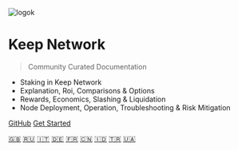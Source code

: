 <!-- _coverpage.md -->
<!--[a ver](assets/images/keepdocgraf.jpg)>
<!-- [logo](https://miro.medium.com/max/1400/1*a1rZEF1awSz0wsKdL9SuGw.jpeg)-->
![logok](https://user-images.githubusercontent.com/68087535/91909888-67d3e680-ec84-11ea-8e43-203fced81216.png)
# Keep Network

> Community Curated Documentation

- Staking in Keep Network
- Explanation, Roi, Comparisons & Options
- Rewards, Economics, Slashing & Liquidation
- Node Deployment, Operation, Troubleshooting & Risk Mitigation


[GitHub](https://github.com/Estebank97/Keep-Node-Docs/)
[Get Started](basics/start.md)  

[:uk:](https://estebank97.github.io/Keep-Node-Docs/#/)
[:ru:](https://tony-sh.github.io/Keep-Node-Docs-Russia/#/)
[:it:](https://tony-sh.github.io/Keep-Node-Docs-Italian/#/)
[:de:](https://tony-sh.github.io/Keep-Node-Docs-German/#/)
[:fr:](https://tony-sh.github.io/Keep-Node-Docs-French/#/)
[:cn:](https://tony-sh.github.io/Keep-Node-Docs-Chinese/#/)
[:indonesia:](https://tony-sh.github.io/Keep-Node-Docs-Indonesia/#/)
[:tr:](https://tony-sh.github.io/Keep-Node-Docs-Turkish/#/)
[:ukraine:](https://tony-sh.github.io/Keep-Node-Docs-Ukraine/#/)
